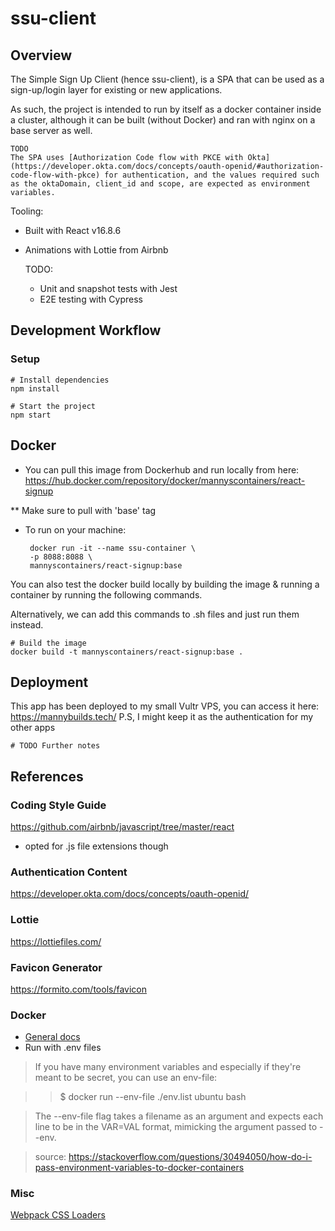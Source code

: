 # ssu-client

## Overview
The Simple Sign Up Client (hence ssu-client), is a SPA that can be used as a sign-up/login layer for existing or new applications.

As such, the project is intended to run by itself as a docker container inside a cluster, although it can be built (without Docker) and ran with nginx on a base server as well.

    TODO
    The SPA uses [Authorization Code flow with PKCE with Okta](https://developer.okta.com/docs/concepts/oauth-openid/#authorization-code-flow-with-pkce) for authentication, and the values required such as the oktaDomain, client_id and scope, are expected as environment variables.

Tooling:
- Built with React v16.8.6 
- Animations with Lottie from Airbnb


    TODO:
    - Unit and snapshot tests with Jest
    - E2E testing with Cypress

## Development Workflow

### Setup
    # Install dependencies
    npm install
    
    # Start the project
    npm start

## Docker
- You can pull this image from Dockerhub and run locally from here: https://hub.docker.com/repository/docker/mannyscontainers/react-signup

** Make sure to pull with 'base' tag

- To run on your machine:

       docker run -it --name ssu-container \
       -p 8088:8088 \
       mannyscontainers/react-signup:base

You can also test the docker build locally by building the image & running a container by running the following commands.

Alternatively, we can add this commands to .sh files and just run them instead.
    
    # Build the image
    docker build -t mannyscontainers/react-signup:base .

## Deployment
This app has been deployed to my small Vultr VPS, you can access it here: https://mannybuilds.tech/
P.S, I might keep it as the authentication for my other apps

    # TODO Further notes

## References

### Coding Style Guide
https://github.com/airbnb/javascript/tree/master/react
* opted for .js file extensions though

### Authentication Content
https://developer.okta.com/docs/concepts/oauth-openid/

### Lottie
https://lottiefiles.com/

### Favicon Generator
https://formito.com/tools/favicon

### Docker
- [General docs](https://docs.docker.com/engine/reference/run/)
- Run with .env files

> If you have many environment variables and especially if they're meant to be secret, you can use an env-file:
  
 >> $ docker run --env-file ./env.list ubuntu bash
 
  > The --env-file flag takes a filename as an argument and expects each line to be in the VAR=VAL format, mimicking the argument passed to --env.

> source: https://stackoverflow.com/questions/30494050/how-do-i-pass-environment-variables-to-docker-containers


### Misc
[Webpack CSS Loaders](https://blog.jakoblind.no/css-modules-webpack/)
